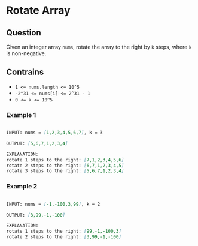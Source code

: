 # Rotate Array

## Question

Given an integer array ```nums```, rotate the array to the right by ```k``` steps, where ```k``` is non-negative.

## Contrains

- ```1 <= nums.length <= 10^5```
- ```-2^31 <= nums[i] <= 2^31 - 1```
- ```0 <= k <= 10^5```

### Example 1

```markdown

INPUT: nums = [1,2,3,4,5,6,7], k = 3

OUTPUT: [5,6,7,1,2,3,4]

EXPLANATION:
rotate 1 steps to the right: [7,1,2,3,4,5,6]
rotate 2 steps to the right: [6,7,1,2,3,4,5]
rotate 3 steps to the right: [5,6,7,1,2,3,4]
```

### Example 2

```markdown

INPUT: nums = [-1,-100,3,99], k = 2

OUTPUT: [3,99,-1,-100]

EXPLANATION:
rotate 1 steps to the right: [99,-1,-100,3]
rotate 2 steps to the right: [3,99,-1,-100]
```
